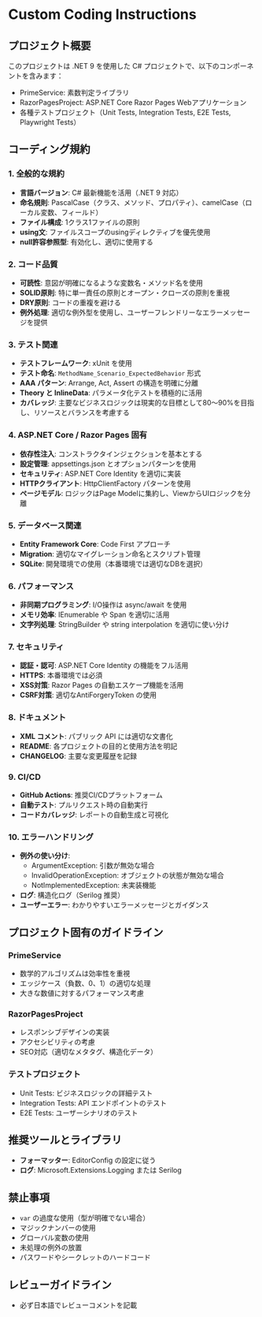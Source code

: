# Custom Coding Instructions

## プロジェクト概要
このプロジェクトは .NET 9 を使用した C# プロジェクトで、以下のコンポーネントを含みます：
- PrimeService: 素数判定ライブラリ
- RazorPagesProject: ASP.NET Core Razor Pages Webアプリケーション
- 各種テストプロジェクト（Unit Tests, Integration Tests, E2E Tests, Playwright Tests）

## コーディング規約

### 1. 全般的な規約
- **言語バージョン**: C# 最新機能を活用（.NET 9 対応）
- **命名規則**: PascalCase（クラス、メソッド、プロパティ）、camelCase（ローカル変数、フィールド）
- **ファイル構成**: 1クラス1ファイルの原則
- **using文**: ファイルスコープのusingディレクティブを優先使用
- **null許容参照型**: 有効化し、適切に使用する

### 2. コード品質
- **可読性**: 意図が明確になるような変数名・メソッド名を使用
- **SOLID原則**: 特に単一責任の原則とオープン・クローズの原則を重視
- **DRY原則**: コードの重複を避ける
- **例外処理**: 適切な例外型を使用し、ユーザーフレンドリーなエラーメッセージを提供

### 3. テスト関連
- **テストフレームワーク**: xUnit を使用
- **テスト命名**: `MethodName_Scenario_ExpectedBehavior` 形式
- **AAA パターン**: Arrange, Act, Assert の構造を明確に分離
- **Theory と InlineData**: パラメータ化テストを積極的に活用
- **カバレッジ**: 主要なビジネスロジックは現実的な目標として80～90%を目指し、リソースとバランスを考慮する

### 4. ASP.NET Core / Razor Pages 固有
- **依存性注入**: コンストラクタインジェクションを基本とする
- **設定管理**: appsettings.json とオプションパターンを使用
- **セキュリティ**: ASP.NET Core Identity を適切に実装
- **HTTPクライアント**: HttpClientFactory パターンを使用
- **ページモデル**: ロジックはPage Modelに集約し、ViewからUIロジックを分離

### 5. データベース関連
- **Entity Framework Core**: Code First アプローチ
- **Migration**: 適切なマイグレーション命名とスクリプト管理
- **SQLite**: 開発環境での使用（本番環境では適切なDBを選択）

### 6. パフォーマンス
- **非同期プログラミング**: I/O操作は async/await を使用
- **メモリ効率**: IEnumerable<T> や Span<T> を適切に活用
- **文字列処理**: StringBuilder や string interpolation を適切に使い分け

### 7. セキュリティ
- **認証・認可**: ASP.NET Core Identity の機能をフル活用
- **HTTPS**: 本番環境では必須
- **XSS対策**: Razor Pages の自動エスケープ機能を活用
- **CSRF対策**: 適切なAntiForgeryToken の使用

### 8. ドキュメント
- **XML コメント**: パブリック API には適切な文書化
- **README**: 各プロジェクトの目的と使用方法を明記
- **CHANGELOG**: 主要な変更履歴を記録

### 9. CI/CD
- **GitHub Actions**: 推奨CI/CDプラットフォーム
- **自動テスト**: プルリクエスト時の自動実行
- **コードカバレッジ**: レポートの自動生成と可視化

### 10. エラーハンドリング
- **例外の使い分け**: 
  - ArgumentException: 引数が無効な場合
  - InvalidOperationException: オブジェクトの状態が無効な場合
  - NotImplementedException: 未実装機能
- **ログ**: 構造化ログ（Serilog 推奨）
- **ユーザーエラー**: わかりやすいエラーメッセージとガイダンス

## プロジェクト固有のガイドライン

### PrimeService
- 数学的アルゴリズムは効率性を重視
- エッジケース（負数、0、1）の適切な処理
- 大きな数値に対するパフォーマンス考慮

### RazorPagesProject
- レスポンシブデザインの実装
- アクセシビリティの考慮
- SEO対応（適切なメタタグ、構造化データ）

### テストプロジェクト
- Unit Tests: ビジネスロジックの詳細テスト
- Integration Tests: API エンドポイントのテスト
- E2E Tests: ユーザーシナリオのテスト

## 推奨ツールとライブラリ
- **フォーマッター**: EditorConfig の設定に従う
- **ログ**: Microsoft.Extensions.Logging または Serilog

## 禁止事項
- `var` の過度な使用（型が明確でない場合）
- マジックナンバーの使用
- グローバル変数の使用
- 未処理の例外の放置
- パスワードやシークレットのハードコード

## レビューガイドライン
- 必ず日本語でレビューコメントを記載
